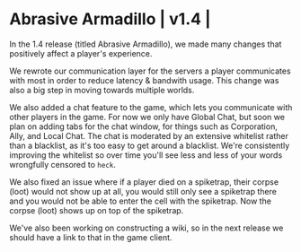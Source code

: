 Abrasive Armadillo | v1.4 |
===========================

In the 1.4 release (titled Abrasive Armadillo),
we made many changes that positively affect a player's experience.

We rewrote our communication layer for the servers a player communicates
with most in order to reduce latency & bandwith usage. This change was
also a big step in moving towards multiple worlds.

We also added a chat feature to the game, which lets you communicate
with other players in the game. For now we only have Global Chat,
but soon we plan on adding tabs for the chat window, for things such
as Corporation, Ally, and Local Chat. The chat is moderated by an
extensive whitelist rather than a blacklist, as it's too easy to
get around a blacklist. We're consistently improving the whitelist
so over time you'll see less and less of your words wrongfully
censored to `heck`.

We also fixed an issue where if a player died on a spiketrap,
their corpse (loot) would not show up at all, you would still
only see a spiketrap there and you would not be able to enter
the cell with the spiketrap. Now the corpse (loot) shows up on
top of the spiketrap.

We've also been working on constructing a wiki, so in the next
release we should have a link to that in the game client.
